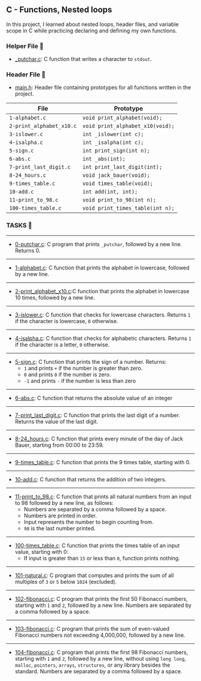 ## C - Functions, Nested loops

In this project, I learned about nested loops, header files, and variable scope in C while practicing declaring and defining my own functions.

### Helper File 🙌

* [_putchar.c](https://github.com/KimberlyPeters/alx-low_level_programming/blob/master/0x02-functions_nested_loops/_putchar.c): C function that writes a character to ```stdout```.

### Header File 📁

* [main.h](https://github.com/KimberlyPeters/alx-low_level_programming/blob/master/0x02-functions_nested_loops/main.h): Header file containing prototypes for all functions written in the project.

|        File          		|      	  Prototype                  	|
| -------------------- 		| -----------------                    	|
| ```1-alphabet.c```    	| ```void print_alphabet(void);``` 	|
| ```2-print_alphabet_x10.c``` 	| ```void print_alphabet_x10(void);```  |
| ```3-islower.c```  		| ```int _islower(int c);```  		|
| ```4-isalpha.c```  		| ```int _isalpha(int c);```		|
| ```5-sign.c```		| ```int print_sign(int n);```		|
| ```6-abs.c```			| ```int _abs(int);```			|
| ```7-print_last_digit.c```    | ```int print_last_digit(int);```      |
| ```8-24_hours.c```            | ```void jack_bauer(void);```	  	|
| ```9-times_table.c```         | ```void times_table(void);```         |
| ```10-add.c```	        | ```int add(int, int);```		|
| ```11-print_to_98.c```        | ```void print_to_98(int n);```        |
| ```100-times_table.c```       | ```void print_times_table(int n);```  |

### TASKS 📃
---------------------------------------------------
* [0-putchar.c](https://github.com/KimberlyPeters/alx-low_level_programming/blob/master/0x02-functions_nested_loops/0-putchar.c): C program that prints ```_putchar```, followed by a new line. Returns 0. 
-----------------------------------------------------
* [1-alphabet.c](https://github.com/KimberlyPeters/alx-low_level_programming/blob/master/0x02-functions_nested_loops/1-alphabet.c): C function that prints the alphabet in lowercase, followed by a new line.
----------------------------------------------
* [2-print_alphabet_x10.c](https://github.com/KimberlyPeters/alx-low_level_programming/blob/master/0x02-functions_nested_loops/2-print_alphabet_x10.c):C function that prints the alphabet in lowercase 10 times, followed by a new line.
--------------------------------
* [3-islower.c](https://github.com/KimberlyPeters/alx-low_level_programming/blob/master/0x02-functions_nested_loops/3-islower.c): C function that checks for lowercase characters. Returns ```1``` if the character is lowercase, ```0``` otherwise.
-------------------------------------------
* [4-isalpha.c](https://github.com/KimberlyPeters/alx-low_level_programming/blob/master/0x02-functions_nested_loops/4-isalpha.c): C function that checks for alphabetic characters. Returns ```1``` if the character is a letter, ```0``` otherwise.
-----------------------------------------------
* [5-sign.c](https://github.com/KimberlyPeters/alx-low_level_programming/blob/master/0x02-functions_nested_loops/5-sign.c): C function that prints the sign of a number. Returns:
	* ```1``` and prints ```+``` if the number is greater than zero.
	* ```0``` and prints ```0``` if the number is zero.
	* ```-1``` and prints ```-``` if the number is less than zero
---------------------------------------------------------
* [6-abs.c](https://github.com/KimberlyPeters/alx-low_level_programming/blob/master/0x02-functions_nested_loops/6-abs.c): C function that returns the absolute value of an integer
------------------------------------------------
* [7-print_last_digit.c](https://github.com/KimberlyPeters/alx-low_level_programming/blob/master/0x02-functions_nested_loops/7-print_last_digit.c): C function that prints the last digit of a number. Returns the value of the last digit.
----------------------------------------------------
* [8-24_hours.c](https://github.com/KimberlyPeters/alx-low_level_programming/blob/master/0x02-functions_nested_loops/8-24_hours.c): C function that prints every minute of the day of Jack Bauer, starting from 00:00 to 23:59.
--------------------------------------------------------------------------
* [9-times_table.c](https://github.com/KimberlyPeters/alx-low_level_programming/blob/master/0x02-functions_nested_loops/9-times_table.c): C function that prints the 9 times table, starting with 0.
--------------------------------------------
* [10-add.c](https://github.com/KimberlyPeters/alx-low_level_programming/blob/master/0x02-functions_nested_loops/10-add.c): C function that returns the addition of two integers.
--------------------------------------------------------
* [11-print_to_98.c](https://github.com/KimberlyPeters/alx-low_level_programming/blob/master/0x02-functions_nested_loops/11-print_to_98.c): C function that prints all natural numbers from an input to 98 followed by a new line, as follows:
	* Numbers are separated by a comma followed by a space.
	* Numbers are printed in order.
	* Input represents the number to begin counting from.
	* ```98``` is the last number printed.
------------------------------------------------------------------
* [100-times_table.c](https://github.com/KimberlyPeters/alx-low_level_programming/blob/master/0x02-functions_nested_loops/100-times_table.c): C function that prints the times table of an input value, starting with 0:
	* If input is greater than ```15``` or less than ```0```, function prints nothing.
------------------------------------------------------
* [101-natural.c](https://github.com/KimberlyPeters/alx-low_level_programming/blob/master/0x02-functions_nested_loops/101-natural.c): C program that computes and prints the sum of all multiples of ```3``` or ```5``` below ```1024``` (excluded).
-------------------------------------------------
* [102-fibonacci.c](https://github.com/KimberlyPeters/alx-low_level_programming/blob/master/0x02-functions_nested_loops/102-fibonacci.c): C program that prints the first 50 Fibonacci numbers, starting with ```1``` and ```2```, followed by a new line. Numbers are separated by a comma followed by a space. 
-------------------------------------------------------------
* [103-fibonacci.c](https://github.com/KimberlyPeters/alx-low_level_programming/blob/master/0x02-functions_nested_loops/103-fibonacci.c): C program that prints the sum of even-valued Fibonacci numbers not exceeding 4,000,000, followed by a new line.
-----------------------------------------------------------
* [104-fibonacci.c](https://github.com/KimberlyPeters/alx-low_level_programming/blob/master/0x02-functions_nested_loops/104-fibonacci.c): C program that prints the first 98 Fibonacci numbers, starting with ```1``` and ```2```, followed by a new line, without using ```long long```, ```malloc```, ```pointers```, ```arrays```, ```structures```, or any library besides the standard. Numbers are separated by a comma followed by a space.
